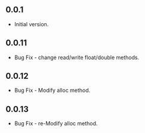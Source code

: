 ## 0.0.1

- Initial version.

## 0.0.11

- Bug Fix - change read/write float/double methods.

## 0.0.12

- Bug Fix - Modify alloc method.

## 0.0.13

- Bug Fix - re-Modify alloc method.
